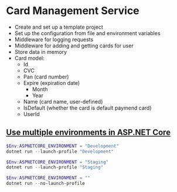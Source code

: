 ﻿# Card Management Service

- Create and set up a template project
- Set up the configuration from file and environment variables
- Middleware for logging requests
- Middleware for adding and getting cards for user
- Store data in memory
- Card model:
  - Id
  - CVC
  - Pan (card number)
  - Expire (expiration date)
    - Month
    - Year
  - Name (card name, user-defined)
  - IsDefault (whether the card is default paymend card)
  - UserId

## [Use multiple environments in ASP.NET Core](https://docs.microsoft.com/en-us/aspnet/core/fundamentals/environments?view=aspnetcore-5.0)
```PowerShell
$Env:ASPNETCORE_ENVIRONMENT = "Development"
dotnet run --launch-profile "Development"

$Env:ASPNETCORE_ENVIRONMENT = "Staging"
dotnet run --launch-profile "Staging"

$Env:ASPNETCORE_ENVIRONMENT = ""
dotnet run --no-launch-profile
```